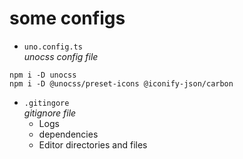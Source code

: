 # some configs

- `uno.config.ts` \
  _unocss config file_

```shell
npm i -D unocss
npm i -D @unocss/preset-icons @iconify-json/carbon
```

- `.gitingore` \
  _gitignore file_
  - Logs
  - dependencies
  - Editor directories and files
